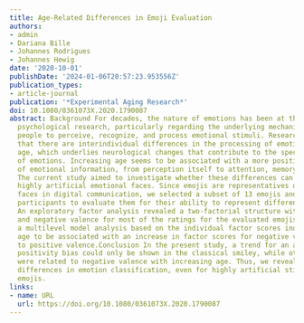 ```yaml
---
title: Age-Related Differences in Emoji Evaluation
authors:
- admin
- Dariana Bille
- Johannes Rodrigues
- Johannes Hewig
date: '2020-10-01'
publishDate: '2024-01-06T20:57:23.953556Z'
publication_types:
- article-journal
publication: '*Experimental Aging Research*'
doi: 10.1080/0361073X.2020.1790087
abstract: Background For decades, the nature of emotions has been at the center of
  psychological research, particularly regarding the underlying mechanisms that enable
  people to perceive, recognize, and process emotional stimuli. Research has indicated
  that there are interindividual differences in the processing of emotions. This includes
  age, which underlies neurological changes that contribute to the specific processing
  of emotions. Increasing age seems to be associated with a more positive evaluation
  of emotional information, from perception itself to attention, memory, and decision-making.Method
  The current study aimed to investigate whether these differences can be found in
  highly artificial emotional faces. Since emojis are representatives of emotional
  faces in digital communication, we selected a subset of 13 emojis and asked 170
  participants to evaluate them for their ability to represent different target emotions.Results
  An exploratory factor analysis revealed a two-factorial structure with positive
  and negative valence for most of the ratings for the evaluated emojis. Furthermore,
  a multilevel model analysis based on the individual factor scores indicated higher
  age to be associated with an increase in factor scores for negative valence compared
  to positive valence.Conclusion In the present study, a trend for an age-specific
  positivity bias could only be shown in the classical smiley, while other emojis
  were related to negative valence with increasing age. Thus, we revealed age-related
  differences in emotion classification, even for highly artificial stimuli such as
  emojis.
links:
- name: URL
  url: https://doi.org/10.1080/0361073X.2020.1790087
---
```

